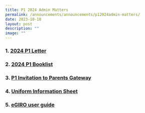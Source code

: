 ```yaml
---
title: P1 2024 Admin Matters
permalink: /announcements/announcements/p12024admin-matters/
date: 2023-10-18
layout: post
description: ""
image: ""
---
```

<h3>1. <a href="/files/p1%20letter.pdf">   2024 P1 Letter</a>  </h3>
<h3>2.  <a href="/files/booklist.pdf"> 2024 P1 Booklist</a>  </h3>
<h3>3. <a href="/files/pg%20-%20onboard%20parents.pdf"> P1 Invitation to Parents Gateway</a>  </h3>
<h3>4. <a href="/files/uniform%20information%20sheet.pdf">Uniform Information Sheet</a>  </h3>
<h3>5. <a href="/files/egiro%20user%20guide%20sep23.pdf">eGIRO user guide</a>  </h3>